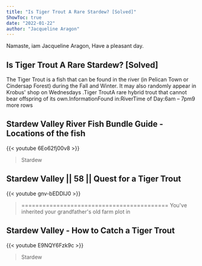 ```yaml
---
title: "Is Tiger Trout A Rare Stardew? [Solved]"
ShowToc: true 
date: "2022-01-22"
author: "Jacqueline Aragon" 
---
```


Namaste, iam Jacqueline Aragon, Have a pleasant day.
## Is Tiger Trout A Rare Stardew? [Solved]
The Tiger Trout is a fish that can be found in the river (in Pelican Town or Cindersap Forest) during the Fall and Winter. It may also randomly appear in Krobus' shop on Wednesdays
.Tiger TroutA rare hybrid trout that cannot bear offspring of its own.InformationFound in:RiverTime of Day:6am – 7pm9 more rows

## Stardew Valley River Fish Bundle Guide - Locations of the fish
{{< youtube 6Eo62fj00v8 >}}
>Stardew

## Stardew Valley || 58 || Quest for a Tiger Trout
{{< youtube gnv-bEDDIJ0 >}}
>========================================== You've inherited your grandfather's old farm plot in 

## Stardew Valley  - How to Catch a Tiger Trout
{{< youtube E9NQY6Fzk9c >}}
>Stardew

